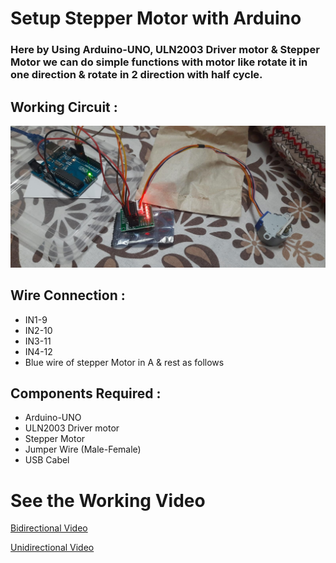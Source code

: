 # Setup Stepper Motor with Arduino


### Here by Using Arduino-UNO, ULN2003 Driver motor & Stepper Motor we can do simple functions with motor like rotate it in one direction & rotate in 2 direction with half cycle.

## Working Circuit :

<img src='../img/stepper-motor.jpg'>



## Wire Connection :

<ul>
<li>IN1-9</li>
<li>IN2-10</li>
<li>IN3-11</li>
<li>IN4-12</li>
<li> Blue wire of stepper Motor in A & rest as follows</li>



</ul>

## Components Required :

<ul>
<li>Arduino-UNO</li>
<li>ULN2003 Driver motor</li>
<li>Stepper Motor</li>
<li> Jumper Wire (Male-Female)</li>
<li> USB Cabel </li>
</ul>

# See the Working Video

[Bidirectional Video](../img/bidirectional.mp4)

[Unidirectional Video](../img/unidirectional.mp4)
